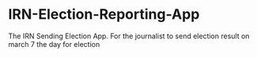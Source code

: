 # IRN-Election-Reporting-App
The IRN Sending Election App. For the journalist to send election result on march 7 the day for election
